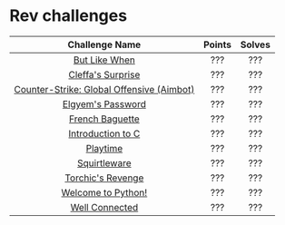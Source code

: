 # Rev challenges

|                   Challenge Name                     | Points | Solves |
|:----------------------------------------------------:|:------:|:------:
| [But Like When ](/butlikewhen) | ??? | ??? |
| [Cleffa's Surprise](/cleffas-surprise) | ??? | ??? |
| [Counter-Strike: Global Offensive (Aimbot)](/csgo-aimbot) | ??? | ??? |
| [Elgyem's Password](/elgyems-password) | ??? | ??? |
| [French Baguette](/french-baguette) | ??? | ??? |
| [Introduction to C](/Introduction-to-C) | ??? | ??? |
| [Playtime](/playtime) | ??? | ??? |
| [Squirtleware](/squirtleware) | ??? | ??? |
| [Torchic's Revenge](/torchics-revenge) | ??? | ??? |
| [Welcome to Python!](/welcome-to-python) | ??? | ??? |
| [Well Connected](/well-connected) | ??? | ??? |

